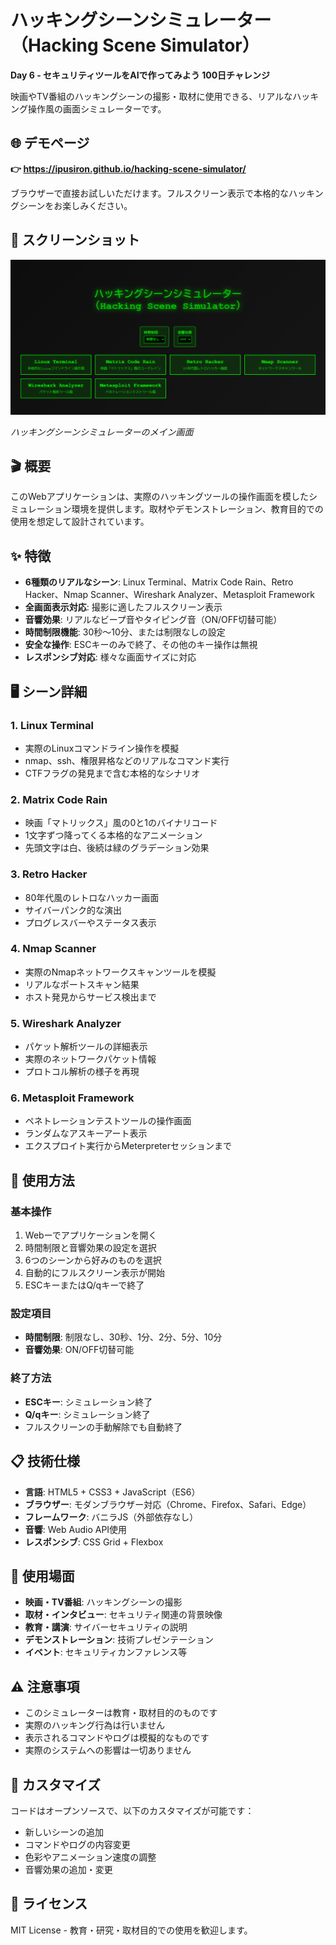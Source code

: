 # ハッキングシーンシミュレーター（Hacking Scene Simulator）

**Day 6 - セキュリティツールをAIで作ってみよう 100日チャレンジ**

映画やTV番組のハッキングシーンの撮影・取材に使用できる、リアルなハッキング操作風の画面シミュレーターです。

## 🌐 デモページ

**👉 https://ipusiron.github.io/hacking-scene-simulator/**

ブラウザーで直接お試しいただけます。フルスクリーン表示で本格的なハッキングシーンをお楽しみください。

## 📸 スクリーンショット

![ハッキングシーンシミュレーター](ss.png)

*ハッキングシーンシミュレーターのメイン画面*

## 🎬 概要

このWebアプリケーションは、実際のハッキングツールの操作画面を模したシミュレーション環境を提供します。取材やデモンストレーション、教育目的での使用を想定して設計されています。

## ✨ 特徴

- **6種類のリアルなシーン**: Linux Terminal、Matrix Code Rain、Retro Hacker、Nmap Scanner、Wireshark Analyzer、Metasploit Framework
- **全画面表示対応**: 撮影に適したフルスクリーン表示
- **音響効果**: リアルなビープ音やタイピング音（ON/OFF切替可能）
- **時間制限機能**: 30秒〜10分、または制限なしの設定
- **安全な操作**: ESCキーのみで終了、その他のキー操作は無視
- **レスポンシブ対応**: 様々な画面サイズに対応

## 🖥️ シーン詳細

### 1. Linux Terminal
- 実際のLinuxコマンドライン操作を模擬
- nmap、ssh、権限昇格などのリアルなコマンド実行
- CTFフラグの発見まで含む本格的なシナリオ

### 2. Matrix Code Rain
- 映画「マトリックス」風の0と1のバイナリコード
- 1文字ずつ降ってくる本格的なアニメーション
- 先頭文字は白、後続は緑のグラデーション効果

### 3. Retro Hacker
- 80年代風のレトロなハッカー画面
- サイバーパンク的な演出
- プログレスバーやステータス表示

### 4. Nmap Scanner
- 実際のNmapネットワークスキャンツールを模擬
- リアルなポートスキャン結果
- ホスト発見からサービス検出まで

### 5. Wireshark Analyzer
- パケット解析ツールの詳細表示
- 実際のネットワークパケット情報
- プロトコル解析の様子を再現

### 6. Metasploit Framework
- ペネトレーションテストツールの操作画面
- ランダムなアスキーアート表示
- エクスプロイト実行からMeterpreterセッションまで

## 🚀 使用方法

### 基本操作
1. Webーでアプリケーションを開く
2. 時間制限と音響効果の設定を選択
3. 6つのシーンから好みのものを選択
4. 自動的にフルスクリーン表示が開始
5. ESCキーまたはQ/qキーで終了

### 設定項目
- **時間制限**: 制限なし、30秒、1分、2分、5分、10分
- **音響効果**: ON/OFF切替可能

### 終了方法
- **ESCキー**: シミュレーション終了
- **Q/qキー**: シミュレーション終了
- フルスクリーンの手動解除でも自動終了

## 📋 技術仕様

- **言語**: HTML5 + CSS3 + JavaScript（ES6）
- **ブラウザー**: モダンブラウザー対応（Chrome、Firefox、Safari、Edge）
- **フレームワーク**: バニラJS（外部依存なし）
- **音響**: Web Audio API使用
- **レスポンシブ**: CSS Grid + Flexbox

## 🎯 使用場面

- **映画・TV番組**: ハッキングシーンの撮影
- **取材・インタビュー**: セキュリティ関連の背景映像
- **教育・講演**: サイバーセキュリティの説明
- **デモンストレーション**: 技術プレゼンテーション
- **イベント**: セキュリティカンファレンス等

## ⚠️ 注意事項

- このシミュレーターは教育・取材目的のものです
- 実際のハッキング行為は行いません
- 表示されるコマンドやログは模擬的なものです
- 実際のシステムへの影響は一切ありません

## 🔧 カスタマイズ

コードはオープンソースで、以下のカスタマイズが可能です：

- 新しいシーンの追加
- コマンドやログの内容変更
- 色彩やアニメーション速度の調整
- 音響効果の追加・変更

## 📄 ライセンス

MIT License - 教育・研究・取材目的での使用を歓迎します。
